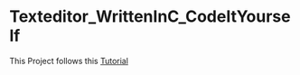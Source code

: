 # Texteditor_WrittenInC_CodeItYourself

This Project follows this [Tutorial](https://viewsourcecode.org/snaptoken/kilo/)
